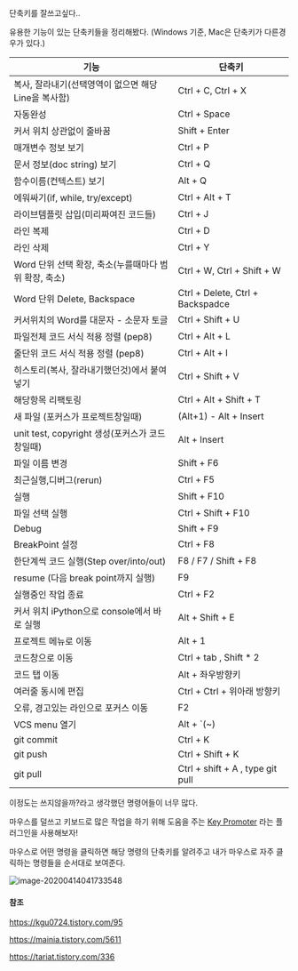 단축키를 잘쓰고싶다.. 

유용한 기능이 있는 단축키들을 정리해봤다. (Windows 기준, Mac은 단축키가 다른경우가 있다.)

| 기능                                                  | 단축키                           |
| ----------------------------------------------------- | -------------------------------- |
| 복사, 잘라내기(선택영역이 없으면 해당 Line을 복사함)  | Ctrl + C, Ctrl + X               |
| 자동완성                                              | Ctrl + Space                     |
| 커서 위치 상관없이 줄바꿈                             | Shift + Enter                    |
| 매개변수 정보 보기                                    | Ctrl + P                         |
| 문서 정보(doc string) 보기                            | Ctrl + Q                         |
| 함수이름(컨텍스트) 보기                               | Alt + Q                          |
| 에워싸기(if, while, try/except)                       | Ctrl + Alt + T                   |
| 라이브템플릿 삽입(미리짜여진 코드들)                  | Ctrl + J                         |
| 라인 복제                                             | Ctrl + D                         |
| 라인 삭제                                             | Ctrl + Y                         |
| Word 단위 선택 확장, 축소(누를때마다 범위 확장, 축소) | Ctrl + W, Ctrl + Shift + W       |
| Word 단위 Delete, Backspace                           | Ctrl + Delete, Ctrl + Backspadce |
| 커서위치의 Word를 대문자 - 소문자 토글                | Ctrl + Shift + U                 |
| 파일전체 코드 서식 적용 정렬 (pep8)                   | Ctrl + Alt + L                   |
| 줄단위 코드 서식 적용 정렬 (pep8)                     | Ctrl + Alt + I                   |
| 히스토리(복사, 잘라내기했던것)에서 붙여넣기           | Ctrl + Shift + V                 |
| 해당항목 리팩토링                                     | Ctrl + Alt + Shift + T           |
| 새 파일 (포커스가 프로젝트창일때)                     | (Alt+1) - Alt + Insert           |
| unit test, copyright 생성(포커스가 코드창일때)        | Alt + Insert                     |
| 파일 이름 변경                                        | Shift + F6                       |
| 최근실행,디버그(rerun)                                | Ctrl + F5                        |
| 실행                                                  | Shift + F10                      |
| 파일 선택 실행                                        | Ctrl + Shift + F10               |
| Debug                                                 | Shift + F9                       |
| BreakPoint 설정                                       | Ctrl + F8                        |
| 한단계씩 코드 실행(Step over/into/out)                | F8 / F7 / Shift + F8             |
| resume (다음 break point까지 실행)                    | F9                               |
| 실행중인 작업 종료                                    | Ctrl + F2                        |
| 커서 위치 iPython으로 console에서 바로 실행           | Alt + Shift + E                  |
| 프로젝트 메뉴로 이동                                  | Alt + 1                          |
| 코드창으로 이동                                       | Ctrl + tab , Shift * 2           |
| 코드 탭 이동                                          | Alt + 좌우방향키                 |
| 여러줄 동시에 편집                                    | Ctrl + Ctrl + 위아래 방향키      |
| 오류, 경고있는 라인으로 포커스 이동                   | F2                               |
| VCS menu 열기                                         | Alt + `(~)                       |
| git commit                                            | Ctrl + K                         |
| git push                                              | Ctrl + Shift + K                 |
| git pull                                              | Ctrl + shift + A , type git pull |



이정도는 쓰지않을까?라고 생각했던 명령어들이 너무 많다. 

마우스를 덜쓰고 키보드로 많은 작업을 하기 위해 도움을 주는 [Key Promoter](https://plugins.jetbrains.com/plugin/9792-key-promoter-x) 라는 플러그인을 사용해보자!

마우스로 어떤 명령을 클릭하면 해당 명령의 단축키를 알려주고 내가 마우스로 자주 클릭하는 명령들을 순서대로 보여준다.

![image-20200414041733548](https://chanwooo.github.io\images\image-20200414041733548.png)



#### 참조

https://kgu0724.tistory.com/95

https://mainia.tistory.com/5611

https://tariat.tistory.com/336